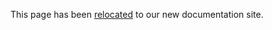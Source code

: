 This page has been [relocated](https://developer.holochain.net/Building_Holochain_apps_in_JavaScript) to our new documentation site.